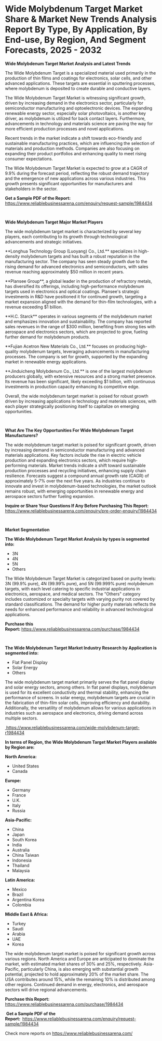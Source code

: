 <p><h1>Wide Molybdenum Target Market Share & Market New Trends Analysis Report By Type, By Application, By End-use, By Region, And Segment Forecasts, 2025 - 2032</h1></p><p><strong>Wide Molybdenum Target Market Analysis and Latest Trends</strong></p>
<p><p>The Wide Molybdenum Target is a specialized material used primarily in the production of thin films and coatings for electronics, solar cells, and other advanced applications. These targets are essential in sputtering processes, where molybdenum is deposited to create durable and conductive layers.</p><p>The Wide Molybdenum Target Market is witnessing significant growth, driven by increasing demand in the electronics sector, particularly for semiconductor manufacturing and optoelectronic devices. The expanding renewable energy sector, especially solar photovoltaics, is another key driver, as molybdenum is utilized for back contact layers. Furthermore, advancements in technology and materials science are paving the way for more efficient production processes and novel applications.</p><p>Recent trends in the market indicate a shift towards eco-friendly and sustainable manufacturing practices, which are influencing the selection of materials and production methods. Companies are also focusing on expanding their product portfolios and enhancing quality to meet rising consumer expectations. </p><p>The Wide Molybdenum Target Market is expected to grow at a CAGR of 9.9% during the forecast period, reflecting the robust demand trajectory and the emergence of new applications across various industries. This growth presents significant opportunities for manufacturers and stakeholders in the sector.</p></p>
<p><strong>Get a Sample PDF of the Report:&nbsp;</strong> <a href="https://www.reliablebusinessarena.com/enquiry/request-sample/1984434?utm_campaign=2805&utm_medium=2&utm_source=Github&utm_content=ia&utm_term=03042025&utm_id=wide-molybdenum-target">https://www.reliablebusinessarena.com/enquiry/request-sample/1984434</a></p>
<p>&nbsp;</p>
<p><strong>Wide Molybdenum Target Major Market Players</strong></p>
<p><p>The wide molybdenum target market is characterized by several key players, each contributing to its growth through technological advancements and strategic initiatives. </p><p>**Longhua Technology Group (Luoyang) Co., Ltd.** specializes in high-density molybdenum targets and has built a robust reputation in the manufacturing sector. The company has seen steady growth due to the rising demand for advanced electronics and semiconductors, with sales revenue reaching approximately $50 million in recent years.</p><p>**Plansee Group**, a global leader in the production of refractory metals, has diversified its offerings, including high-performance molybdenum targets used in electronics and optical coatings. Plansee's strategic investments in R&D have positioned it for continued growth, targeting a market expansion aligned with the demand for thin-film technologies, with a revenue exceeding $1 billion.</p><p>**H.C. Starck** operates in various segments of the molybdenum market and emphasizes innovation and sustainability. The company has reported sales revenues in the range of $300 million, benefiting from strong ties with aerospace and electronics sectors, which are projected to grow, fueling further demand for molybdenum products.</p><p>**Fujian Acetron New Materials Co., Ltd.** focuses on producing high-quality molybdenum targets, leveraging advancements in manufacturing processes. The company is set for growth, supported by the expanding market in renewable energy applications.</p><p>**Jinduicheng Molybdenum Co., Ltd.** is one of the largest molybdenum producers globally, with extensive resources and a strong market presence. Its revenue has been significant, likely exceeding $1 billion, with continuous investments in production capacity enhancing its competitive edge.</p><p>Overall, the wide molybdenum target market is poised for robust growth driven by increasing applications in technology and materials sciences, with each player strategically positioning itself to capitalize on emerging opportunities.</p></p>
<p>&nbsp;</p>
<p><strong>What Are The Key Opportunities For Wide Molybdenum Target Manufacturers?</strong></p>
<p><p>The wide molybdenum target market is poised for significant growth, driven by increasing demand in semiconductor manufacturing and advanced materials applications. Key factors include the rise in electric vehicle production and expanding electronics sectors, which require high-performing materials. Market trends indicate a shift toward sustainable production processes and recycling initiatives, enhancing supply chain resilience. Forecasts suggest a compound annual growth rate (CAGR) of approximately 5-7% over the next five years. As industries continue to innovate and invest in molybdenum-based technologies, the market outlook remains robust, with emerging opportunities in renewable energy and aerospace sectors further fueling expansion.</p></p>
<p><strong>Inquire or Share Your Questions If Any Before Purchasing This Report:</strong> <a href="https://www.reliablebusinessarena.com/enquiry/pre-order-enquiry/1984434?utm_campaign=2805&utm_medium=2&utm_source=Github&utm_content=ia&utm_term=03042025&utm_id=wide-molybdenum-target">https://www.reliablebusinessarena.com/enquiry/pre-order-enquiry/1984434</a></p>
<p>&nbsp;</p>
<p><strong>Market Segmentation</strong></p>
<p><strong>The Wide Molybdenum Target Market Analysis by types is segmented into:</strong></p>
<p><ul><li>3N</li><li>4N</li><li>5N</li><li>Others</li></ul></p>
<p><p>The Wide Molybdenum Target Market is categorized based on purity levels: 3N (99.9% pure), 4N (99.99% pure), and 5N (99.999% pure) molybdenum targets, with each level catering to specific industrial applications in electronics, aerospace, and medical sectors. The "Others" category includes customized or specialty targets with varying purity not covered by standard classifications. The demand for higher purity materials reflects the needs for enhanced performance and reliability in advanced technological applications.</p></p>
<p><strong>Purchase this Report:&nbsp;</strong><a href="https://www.reliablebusinessarena.com/purchase/1984434?utm_campaign=2805&utm_medium=2&utm_source=Github&utm_content=ia&utm_term=03042025&utm_id=wide-molybdenum-target">https://www.reliablebusinessarena.com/purchase/1984434</a></p>
<p>&nbsp;</p>
<p><strong>The Wide Molybdenum Target Market Industry Research by Application is segmented into:</strong></p>
<p><ul><li>Flat Panel Display</li><li>Solar Energy</li><li>Others</li></ul></p>
<p><p>The wide molybdenum target market primarily serves the flat panel display and solar energy sectors, among others. In flat panel displays, molybdenum is used for its excellent conductivity and thermal stability, enhancing the performance of screens. In solar energy, molybdenum targets are crucial in the fabrication of thin-film solar cells, improving efficiency and durability. Additionally, the versatility of molybdenum allows for various applications in industries such as aerospace and electronics, driving demand across multiple sectors.</p></p>
<p><a href="https://www.reliablebusinessarena.com/wide-molybdenum-target-r1984434?utm_campaign=2805&utm_medium=2&utm_source=Github&utm_content=ia&utm_term=03042025&utm_id=wide-molybdenum-target">&nbsp;https://www.reliablebusinessarena.com/wide-molybdenum-target-r1984434</a></p>
<p><strong>In terms of Region, the Wide Molybdenum Target Market Players available by Region are:</strong></p>
<p>
    <p> <strong> North America: </strong>
        <ul>
            <li>United States</li>
            <li>Canada</li>
        </ul>
        </p> 
    <p> <strong> Europe: </strong>
        <ul>
            <li>Germany</li>
            <li>France</li>
            <li>U.K.</li>
            <li>Italy</li>
            <li>Russia</li>
        </ul>
        </p> 
    <p> <strong> Asia-Pacific: </strong>
        <ul>
            <li>China</li>
            <li>Japan</li>
            <li>South Korea</li>
            <li>India</li>
            <li>Australia</li>
            <li>China Taiwan</li>
            <li>Indonesia</li>
            <li>Thailand</li>
            <li>Malaysia</li>
        </ul>
        </p> 
    <p> <strong> Latin America: </strong>
        <ul>
            <li>Mexico</li>
            <li>Brazil</li>
            <li>Argentina Korea</li>
            <li>Colombia</li>
        </ul>
        </p> 
    <p> <strong> Middle East & Africa: </strong>
        <ul>
            <li>Turkey</li>
            <li>Saudi</li>
            <li>Arabia</li>
            <li>UAE</li>
            <li>Korea</li>
        </ul>
    </p>
    </p>
<p><p>The wide molybdenum target market is poised for significant growth across various regions. North America and Europe are anticipated to dominate the market, with estimated market shares of 30% and 25%, respectively. Asia-Pacific, particularly China, is also emerging with substantial growth potential, projected to hold approximately 20% of the market share. The USA contributes around 15%, while the remaining 10% is distributed among other regions. Continued demand in energy, electronics, and aerospace sectors will drive regional advancements.</p></p>
<p><strong>Purchase this Report: </strong><a href="https://www.reliablebusinessarena.com/purchase/1984434?utm_campaign=2805&utm_medium=2&utm_source=Github&utm_content=ia&utm_term=03042025&utm_id=wide-molybdenum-target">https://www.reliablebusinessarena.com/purchase/1984434</a></p>
<p>&nbsp;<strong>Get a Sample PDF of the Report:&nbsp;&nbsp;</strong><a href="https://www.reliablebusinessarena.com/enquiry/request-sample/1984434?utm_campaign=2805&utm_medium=2&utm_source=Github&utm_content=ia&utm_term=03042025&utm_id=wide-molybdenum-target">https://www.reliablebusinessarena.com/enquiry/request-sample/1984434</a></p>
<p><strong></strong></p>
<p>Check more reports on <a href="https://www.reliablebusinessarena.com/?utm_campaign=2805&utm_medium=2&utm_source=Github&utm_content=ia&utm_term=03042025&utm_id=wide-molybdenum-target">https://www.reliablebusinessarena.com/</a></p>